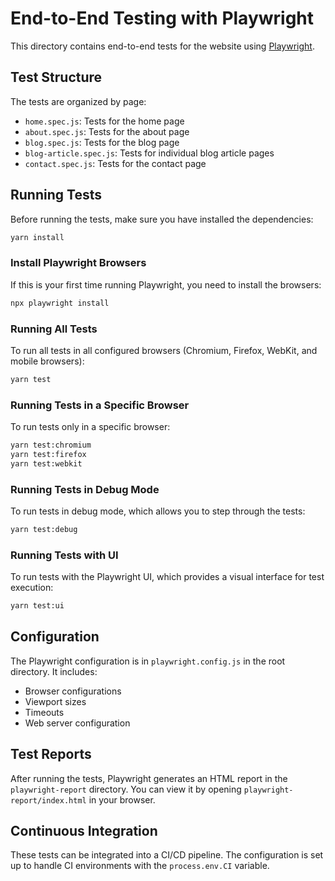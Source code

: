 # End-to-End Testing with Playwright

This directory contains end-to-end tests for the website using [Playwright](https://playwright.dev/).

## Test Structure

The tests are organized by page:

- `home.spec.js`: Tests for the home page
- `about.spec.js`: Tests for the about page
- `blog.spec.js`: Tests for the blog page
- `blog-article.spec.js`: Tests for individual blog article pages
- `contact.spec.js`: Tests for the contact page

## Running Tests

Before running the tests, make sure you have installed the dependencies:

```bash
yarn install
```

### Install Playwright Browsers

If this is your first time running Playwright, you need to install the browsers:

```bash
npx playwright install
```

### Running All Tests

To run all tests in all configured browsers (Chromium, Firefox, WebKit, and mobile browsers):

```bash
yarn test
```

### Running Tests in a Specific Browser

To run tests only in a specific browser:

```bash
yarn test:chromium
yarn test:firefox
yarn test:webkit
```

### Running Tests in Debug Mode

To run tests in debug mode, which allows you to step through the tests:

```bash
yarn test:debug
```

### Running Tests with UI

To run tests with the Playwright UI, which provides a visual interface for test execution:

```bash
yarn test:ui
```

## Configuration

The Playwright configuration is in `playwright.config.js` in the root directory. It includes:

- Browser configurations
- Viewport sizes
- Timeouts
- Web server configuration

## Test Reports

After running the tests, Playwright generates an HTML report in the `playwright-report` directory. You can view it by opening `playwright-report/index.html` in your browser.

## Continuous Integration

These tests can be integrated into a CI/CD pipeline. The configuration is set up to handle CI environments with the `process.env.CI` variable.
